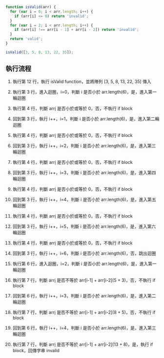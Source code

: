 ```js
function isValid(arr) {
  for (var i = 0; i < arr.length; i++) {
    if (arr[i] <= 0) return 'invalid';
  }
  for (var i = 2; i < arr.length; i++) {
    if (arr[i] !== arr[i - 1] + arr[i - 2]) return 'invalid';
  }
  return 'valid';
}

isValid([3, 5, 8, 13, 22, 35]);
```

## 執行流程

1. 執行第 12 行，執行 isValid function，並將陣列 [3, 5, 8, 13, 22, 35] 傳入

2. 執行第 3 行，進入迴圈，i=0，判斷 i 是否小於 arr.length(6)，是，進入第一輪迴圈
3. 執行第 4 行，判斷 arr[i](3) 是否小於或等於 0，否，不執行 if block

4. 回到第 3 行，執行 i++，i=1，判斷 i 是否小於 arr.length(6)，是，進入第二輪迴圈
5. 執行第 4 行，判斷 arr[i](5) 是否小於或等於 0，否，不執行 if block

6. 回到第 3 行，執行 i++，i=2，判斷 i 是否小於 arr.length(6)，是，進入第三輪迴圈
7. 執行第 4 行，判斷 arr[i](8) 是否小於或等於 0，否，不執行 if block

8. 回到第 3 行，執行 i++，i=3，判斷 i 是否小於 arr.length(6)，是，進入第四輪迴圈
9. 執行第 4 行，判斷 arr[i](13) 是否小於或等於 0，否，不執行 if block

10. 回到第 3 行，執行 i++，i=4，判斷 i 是否小於 arr.length(6)，是，進入第五輪迴圈
11. 執行第 4 行，判斷 arr[i](22) 是否小於或等於 0，否，不執行 if block

12. 回到第 3 行，執行 i++，i=5，判斷 i 是否小於 arr.length(6)，是，進入第六輪迴圈
13. 執行第 4 行，判斷 arr[i](35) 是否小於或等於 0，否，不執行 if block

14. 回到第 3 行，執行 i++，i=6，判斷 i 是否小於 arr.length(6)，否，跳出迴圈

15. 執行第 6 行，進入迴圈，i=2，判斷 i 是否小於 arr.length(6)，是，進入第一輪迴圈
16. 執行第 7 行，判斷 arr[i](8) 是否不等於 arr[i-1] + arr[i-2](5 + 3)，否，不執行 if block

17. 回到第 6 行，執行 i++，i=3，判斷 i 是否小於 arr.length(6)，是，進入第二輪迴圈
18. 執行第 7 行，判斷 arr[i](13) 是否不等於 arr[i-1] + arr[i-2](8 + 5)，否，不執行 if block

19. 回到第 6 行，執行 i++，i=4，判斷 i 是否小於 arr.length(6)，是，進入第三輪迴圈
20. 執行第 7 行，判斷 arr[i](22) 是否不等於 arr[i-1] + arr[i-2](13 + 8)，是，執行 if block，回傳字串 invalid
